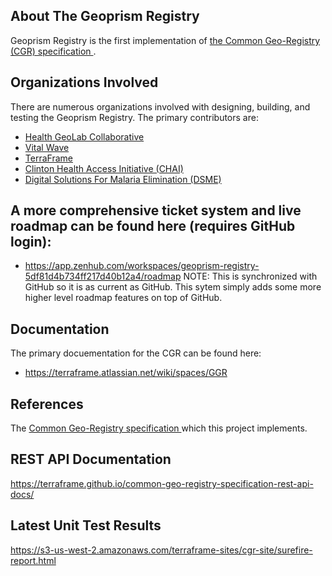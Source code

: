 ## About The Geoprism Registry
Geoprism Registry is the first implementation of <a href="https://github.com/terraframe/common-geo-registry-specification" target="_blank">the Common Geo-Registry (CGR) specification </a>. 

## Organizations Involved
There are numerous organizations involved with designing, building, and testing the Geoprism Registry. The primary contributors are:
* <a href="https://healthgeolab.net/" target="_blank">Health GeoLab Collaborative</a>
* <a href="http://vitalwave.com/" target="_blank">Vital Wave</a>
* <a href="http://terraframe.com/" target="_blank">TerraFrame</a>
* <a href="https://clintonhealthaccess.org/" target="_blank">Clinton Health Access Initiative (CHAI)</a>
* <a href="http://dsme.community/" target="_blank">Digital Solutions For Malaria Elimination (DSME)</a>


## A more comprehensive ticket system and live roadmap can be found here (requires GitHub login):
*  https://app.zenhub.com/workspaces/geoprism-registry-5df81d4b734ff217d40b12a4/roadmap
NOTE: This is synchronized with GitHub so it is as current as GitHub. This sytem simply adds some more higher level roadmap features on top of GitHub.

## Documentation
The primary docuementation for the CGR can be found here:
* https://terraframe.atlassian.net/wiki/spaces/GGR


## References
The <a href="https://github.com/terraframe/common-geo-registry-specification" target="_blank">Common Geo-Registry specification </a> which this project implements.


## REST API Documentation
https://terraframe.github.io/common-geo-registry-specification-rest-api-docs/

## Latest Unit Test Results
https://s3-us-west-2.amazonaws.com/terraframe-sites/cgr-site/surefire-report.html
